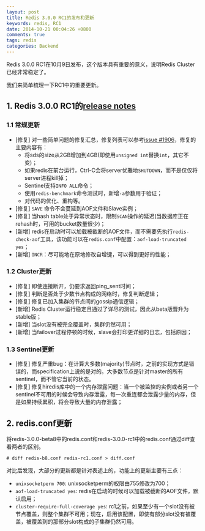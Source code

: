 ```yaml
---
layout: post
title: Redis 3.0.0 RC1的发布和更新
keywords: redis, RC1
date: 2014-10-21 00:04:26 +0800
comments: true
tags: redis
categories: Backend
---
```


Redis 3.0.0 RC1在10月9日发布，这个版本具有重要的意义，说明Redis Cluster已经非常稳定了。

我们来简单梳理一下RC1中的重要更新。

<!-- more -->

## 1. Redis 3.0.0 RC1的[release notes](https://raw.githubusercontent.com/antirez/redis/3.0/00-RELEASENOTES)

### 1.1 常规更新

+ [修复] 对一些简单问题的修复汇总，修复列表可以参考[issue #1906](https://github.com/antirez/redis/pull/1906)，修复的主要内容有：
	- 将sds的size从2GB增加到4GB(即使用`unsigned int`替换`int`，其它不变)；
	- 如果redis在前台运行，Ctrl-C会将server优雅地`SHUTDOWN`，而不是仅仅将server进程kill掉；
	- Sentinel支持`INFO ALL`命令；
	- 使用`redis-benchmark`命令测试时，新增`-a`参数用于验证；
	- 对代码的优化、重构等。
+ [修复] `SAVE` 命令不会蔓延到AOF文件和Slave实例；
+ [修复] 当hash table处于异常状态时，限制`SCAN`操作的延迟(当数据库正在rehash时，可用的bucket数量很少)；
+ [新增] redis在启动时可以加载被截断的AOF文件，而不需要先执行`redis-check-aof`工具，该功能可以在`redis.conf`中配置：`aof-load-truncated yes`；
+ [新增] `INCR`：尽可能地在原地修改自增键，可以得到更好的性能；

### 1.2 Cluster更新

+ [修复] 即使连接断开，仍要求返回ping_sent时间；
+ [修复] 判断是否处于少数节点构成的网络时，修复判断逻辑；
+ [修复] 修复已加入集群的节点间的gossip通信逻辑；
+ [新增] Redis Cluster运行稳定且通过了详尽的测试，因此从beta版晋升为stable版；
+ [新增] 当slot没有被完全覆盖时，集群仍然可用；
+ [新增] 当failover过程停顿的时候，slave会打印更详细的日志，包括原因；

### 1.3 Sentinel更新

+ [修复] 修复严重bug：在计算大多数(majority)节点时，之前的实现方式是错误的，而specification上说的是对的。大多数节点是针对master的所有sentinel，而不管它当前的状态。
+ [修复] 修复hiredis库中的一个内存泄露问题：当一个被监控的实例或者另一个sentinel不可用的时候会导致内存泄露，每一次重连都会泄露少量的内存，但是如果持续累积，将会导致大量的内存泄露；

## 2. redis.conf更新

将redis-3.0.0-beta8中的redis.conf和redis-3.0.0-rc1中的redis.conf通过diff查看两者的区别。

	# diff redis-b8.conf redis-rc1.conf > diff.conf

对比后发现，大部分的更新都是针对表述上的，功能上的更新主要有三点：

+ `unixsocketperm 700`: unixsocketperm的权限由755修改为700；
+ `aof-load-truncated yes`: redis在启动的时候可以加载被截断的AOF文件，默认启用；
+ `cluster-require-full-coverage yes`: rc1之前，如果至少有一个slot没有被节点覆盖，则整个集群不可用；现在，启用该配置，即使有部分slot没有被覆盖，被覆盖到的那部分slot构成的子集群仍然可用。
